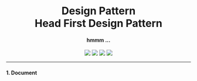<h1 align="center">
  <br>
  <a>Design Pattern</a>
  <br>
  Head First Design Pattern
  <br>
</h1>

<h4 align="center"> hmmm ... </h4>

<p align="center">
    <a alt="Java">
        <img src="https://img.shields.io/badge/Java-v1.8-orange.svg" />
    </a>
    <a alt="Spring Boot">
        <img src="https://img.shields.io/badge/Spring%20Boot-v2.4.0-brightgreen.svg" />
    </a>
    <a alt="Docker">
        <img src="https://img.shields.io/badge/Docker-v20-yellowgreen.svg" />
    </a>
    <a alt="Dependencies">
        <img src="https://img.shields.io/badge/dependencies-up%20to%20date-brightgreen.svg" />
    </a>
</p>
<hr>

#### 1. Document


